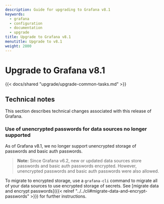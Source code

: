 ```yaml
---
description: Guide for upgrading to Grafana v8.1
keywords:
  - grafana
  - configuration
  - documentation
  - upgrade
title: Upgrade to Grafana v8.1
menutitle: Upgrade to v8.1
weight: 2800
---
```


# Upgrade to Grafana v8.1

{{< docs/shared "upgrade/upgrade-common-tasks.md" >}}

## Technical notes

This section describes technical changes associated with this release of Grafana.

### Use of unencrypted passwords for data sources no longer supported

As of Grafana v8.1, we no longer support unencrypted storage of passwords and basic auth passwords.

> **Note:** Since Grafana v6.2, new or updated data sources store passwords and basic auth passwords encrypted. However, unencrypted passwords and basic auth passwords were also allowed.

To migrate to encrypted storage, use a `grafana-cli` command to migrate all of your data sources to use encrypted storage of secrets. See [migrate data and encrypt passwords]({{< relref "../../cli#migrate-data-and-encrypt-passwords" >}}) for further instructions.
